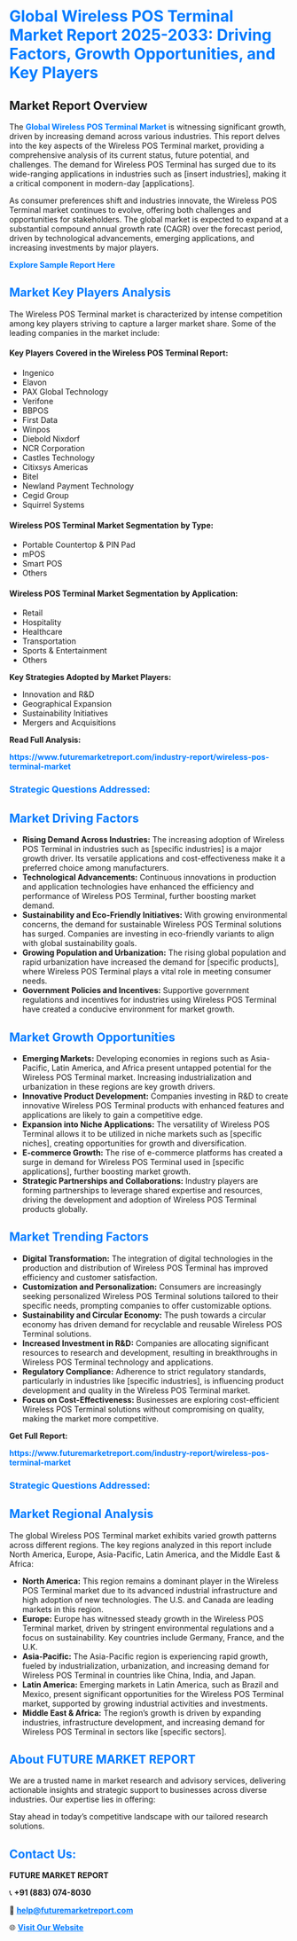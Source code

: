 <h1 style="color: #007BFF;">Global Wireless POS Terminal Market Report 2025-2033: Driving Factors, Growth Opportunities, and Key Players</h1>

<section id="overview">
<h2>Market Report Overview</h2>
<p>The <a href="https://www.futuremarketreport.com/industry-report/wireless-pos-terminal-market" style="color: #007BFF; text-decoration: none;"><strong>Global Wireless POS Terminal Market</strong></a> is witnessing significant growth, driven by increasing demand across various industries. This report delves into the key aspects of the Wireless POS Terminal market, providing a comprehensive analysis of its current status, future potential, and challenges. The demand for Wireless POS Terminal has surged due to its wide-ranging applications in industries such as [insert industries], making it a critical component in modern-day [applications].</p>
<p>As consumer preferences shift and industries innovate, the Wireless POS Terminal market continues to evolve, offering both challenges and opportunities for stakeholders. The global market is expected to expand at a substantial compound annual growth rate (CAGR) over the forecast period, driven by technological advancements, emerging applications, and increasing investments by major players.</p>
</section>

<section id="overview">
<p><a href="https://www.futuremarketreport.com/request-sample/reportId=82168" style="color: #007BFF; text-decoration: none;"><strong>Explore Sample Report Here</strong></a></p>
</section>

<section id="key-players">
<h2 style="color: #007BFF;">Market Key Players Analysis</h2>
<p>The Wireless POS Terminal market is characterized by intense competition among key players striving to capture a larger market share. Some of the leading companies in the market include:</p>
<h4>Key Players Covered in the Wireless POS Terminal Report:</h4>
<ul><li>Ingenico</li><li>Elavon</li><li>PAX Global Technology</li><li>Verifone</li><li>BBPOS</li><li>First Data</li><li>Winpos</li><li>Diebold Nixdorf</li><li>NCR Corporation</li><li>Castles Technology</li><li>Citixsys Americas</li><li>Bitel</li><li>Newland Payment Technology</li><li>Cegid Group</li><li>Squirrel Systems</li></ul>
<h4>Wireless POS Terminal Market Segmentation by Type:</h4>
<ul><li>Portable Countertop &amp; PIN Pad</li><li>mPOS</li><li>Smart POS</li><li>Others</li></ul>

<h4>Wireless POS Terminal Market Segmentation by Application:</h4>
<ul><li>Retail</li><li>Hospitality</li><li>Healthcare</li><li>Transportation</li><li>Sports &amp; Entertainment</li><li>Others</li></ul>
<p><strong>Key Strategies Adopted by Market Players:</strong></p>
<ul>
<li>Innovation and R&D</li>
<li>Geographical Expansion</li>
<li>Sustainability Initiatives</li>
<li>Mergers and Acquisitions</li>
</ul>
</section>

<section>
<p><strong>Read Full Analysis: </strong></p><a href="https://www.futuremarketreport.com/industry-report/wireless-pos-terminal-market" style="color: #007BFF; text-decoration: none;"><strong>https://www.futuremarketreport.com/industry-report/wireless-pos-terminal-market</strong></a>
<h3 style="color: #007BFF;">Strategic Questions Addressed:</h3>
</section>

<section id="driving-factors">
<h2 style="color: #007BFF;">Market Driving Factors</h2>
<ul>
<li><strong>Rising Demand Across Industries:</strong> The increasing adoption of Wireless POS Terminal in industries such as [specific industries] is a major growth driver. Its versatile applications and cost-effectiveness make it a preferred choice among manufacturers.</li>
<li><strong>Technological Advancements:</strong> Continuous innovations in production and application technologies have enhanced the efficiency and performance of Wireless POS Terminal, further boosting market demand.</li>
<li><strong>Sustainability and Eco-Friendly Initiatives:</strong> With growing environmental concerns, the demand for sustainable Wireless POS Terminal solutions has surged. Companies are investing in eco-friendly variants to align with global sustainability goals.</li>
<li><strong>Growing Population and Urbanization:</strong> The rising global population and rapid urbanization have increased the demand for [specific products], where Wireless POS Terminal plays a vital role in meeting consumer needs.</li>
<li><strong>Government Policies and Incentives:</strong> Supportive government regulations and incentives for industries using Wireless POS Terminal have created a conducive environment for market growth.</li>
</ul>
</section>

<section id="growth-opportunities">
<h2 style="color: #007BFF;">Market Growth Opportunities</h2>
<ul>
<li><strong>Emerging Markets:</strong> Developing economies in regions such as Asia-Pacific, Latin America, and Africa present untapped potential for the Wireless POS Terminal market. Increasing industrialization and urbanization in these regions are key growth drivers.</li>
<li><strong>Innovative Product Development:</strong> Companies investing in R&D to create innovative Wireless POS Terminal products with enhanced features and applications are likely to gain a competitive edge.</li>
<li><strong>Expansion into Niche Applications:</strong> The versatility of Wireless POS Terminal allows it to be utilized in niche markets such as [specific niches], creating opportunities for growth and diversification.</li>
<li><strong>E-commerce Growth:</strong> The rise of e-commerce platforms has created a surge in demand for Wireless POS Terminal used in [specific applications], further boosting market growth.</li>
<li><strong>Strategic Partnerships and Collaborations:</strong> Industry players are forming partnerships to leverage shared expertise and resources, driving the development and adoption of Wireless POS Terminal products globally.</li>
</ul>
</section>

<section id="trending-factors">
<h2 style="color: #007BFF;">Market Trending Factors</h2>
<ul>
<li><strong>Digital Transformation:</strong> The integration of digital technologies in the production and distribution of Wireless POS Terminal has improved efficiency and customer satisfaction.</li>
<li><strong>Customization and Personalization:</strong> Consumers are increasingly seeking personalized Wireless POS Terminal solutions tailored to their specific needs, prompting companies to offer customizable options.</li>
<li><strong>Sustainability and Circular Economy:</strong> The push towards a circular economy has driven demand for recyclable and reusable Wireless POS Terminal solutions.</li>
<li><strong>Increased Investment in R&D:</strong> Companies are allocating significant resources to research and development, resulting in breakthroughs in Wireless POS Terminal technology and applications.</li>
<li><strong>Regulatory Compliance:</strong> Adherence to strict regulatory standards, particularly in industries like [specific industries], is influencing product development and quality in the Wireless POS Terminal market.</li>
<li><strong>Focus on Cost-Effectiveness:</strong> Businesses are exploring cost-efficient Wireless POS Terminal solutions without compromising on quality, making the market more competitive.</li>
</ul>
</section>

<section>
<p><strong>Get Full Report: </strong></p><a href="https://www.futuremarketreport.com/industry-report/wireless-pos-terminal-market" style="color: #007BFF; text-decoration: none;"><strong>https://www.futuremarketreport.com/industry-report/wireless-pos-terminal-market</strong></a>
<h3 style="color: #007BFF;">Strategic Questions Addressed:</h3>
</section>


<section id="regional-analysis">
<h2 style="color: #007BFF;">Market Regional Analysis</h2>
<p>The global Wireless POS Terminal market exhibits varied growth patterns across different regions. The key regions analyzed in this report include North America, Europe, Asia-Pacific, Latin America, and the Middle East & Africa:</p>
<ul>
<li><strong>North America:</strong> This region remains a dominant player in the Wireless POS Terminal market due to its advanced industrial infrastructure and high adoption of new technologies. The U.S. and Canada are leading markets in this region.</li>
<li><strong>Europe:</strong> Europe has witnessed steady growth in the Wireless POS Terminal market, driven by stringent environmental regulations and a focus on sustainability. Key countries include Germany, France, and the U.K.</li>
<li><strong>Asia-Pacific:</strong> The Asia-Pacific region is experiencing rapid growth, fueled by industrialization, urbanization, and increasing demand for Wireless POS Terminal in countries like China, India, and Japan.</li>
<li><strong>Latin America:</strong> Emerging markets in Latin America, such as Brazil and Mexico, present significant opportunities for the Wireless POS Terminal market, supported by growing industrial activities and investments.</li>
<li><strong>Middle East & Africa:</strong> The region’s growth is driven by expanding industries, infrastructure development, and increasing demand for Wireless POS Terminal in sectors like [specific sectors].</li>
</ul>
</section>

<footer>
<h2 style="color: #007BFF;">About FUTURE MARKET REPORT</h2>
<p>We are a trusted name in market research and advisory services, delivering actionable insights and strategic support to businesses across diverse industries. Our expertise lies in offering:</p>

<p>Stay ahead in today’s competitive landscape with our tailored research solutions.</p>

<h2 style="color: #007BFF;">Contact Us:</h2>
<p><strong>FUTURE MARKET REPORT</strong></p>
<p>📞 <strong>+91 (883) 074-8030</strong></p>
<p>📧 <strong><a href="mailto:help@futuremarketreport.com" style="color: #007BFF;">help@futuremarketreport.com</a></strong></p>
<p>🌐 <strong><a href="https://www.futuremarketreport.com/" style="color: #007BFF;">Visit Our Website</a></strong></p>
</footer>